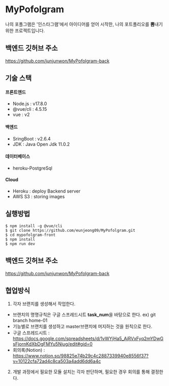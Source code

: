 # MyPofolgram
나의 포폴그램은 '인스타그램'에서 아이디어를 얻어 시작한, 나의 포트폴리오를 **뽐**내기 위한 프로젝트입니다.

## 백엔드 깃허브 주소
https://github.com/junjunwon/MyPofolgram-back


## 기술 스택
#### 프론트엔드
- Node.js : v17.8.0
- @vue/cli : 4.5.15
- vue : v2
#### 백엔드
- SringBoot : v2.6.4
- JDK : Java Open Jdk 11.0.2
#### 데이터베이스
- heroku-PostgreSql
#### Cloud
- Heroku : deploy Backend server
- AWS S3 : storing images


## 실행방법
```
$ npm install -g @vue/cli
$ git clone https://github.com/eunjeong09/MyPofolgram.git
$ cd mypofolgram-front
$ npm install
$ npm run dev
```

## 백엔드 깃허브 주소
https://github.com/junjunwon/MyPofolgram-back

## 협업방식
1. 각자 브랜치를 생성해서 작업한다.
  - 브랜치의 명명규칙은 구글 스프레드시트 **task_num**을 바탕으로 한다. ex) git branch home-01
  - 기능별로 브랜치를 생성하고 master브랜치에 머지하는 것을 원칙으로 한다.
  - 구글 스프레드시트 : https://docs.google.com/spreadsheets/d/1vWYjHa5_AjRVxFyq2mYDwGsFjornKdXbDgFMYu5Njug/edit#gid=0
  - 회의록(Notion) : https://www.notion.so/98825e74b29c4c2887339940e8556f37?v=10122cfa72ad4c8ca503a4add6dd6a4c
2. 개발 과정에서 필요한 모듈 설치는 각자 판단하며, 필요한 경우 회의를 통해 결정한다.

